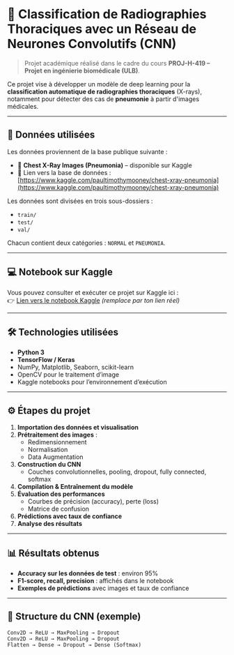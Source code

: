 # 🧠 Classification de Radiographies Thoraciques avec un Réseau de Neurones Convolutifs (CNN)

> Projet académique réalisé dans le cadre du cours **PROJ-H-419 – Projet en ingénierie biomédicale (ULB)**.

Ce projet vise à développer un modèle de deep learning pour la **classification automatique de radiographies thoraciques** (X-rays), notamment pour détecter des cas de **pneumonie** à partir d'images médicales.

---

## 📂 Données utilisées

Les données proviennent de la base publique suivante :

- 📎 **Chest X-Ray Images (Pneumonia)** – disponible sur Kaggle  
- 🔗 Lien vers la base de données : [https://www.kaggle.com/paultimothymooney/chest-xray-pneumonia](https://www.kaggle.com/paultimothymooney/chest-xray-pneumonia)

Les données sont divisées en trois sous-dossiers :
- `train/`
- `test/`
- `val/`

Chacun contient deux catégories : `NORMAL` et `PNEUMONIA`.

---

## 💻 Notebook sur Kaggle

Vous pouvez consulter et exécuter ce projet sur Kaggle ici :  
👉 [Lien vers le notebook Kaggle](https://www.kaggle.com/ton-nom-utilisateur/nom-du-notebook) *(remplace par ton lien réel)*

---

## 🛠️ Technologies utilisées

- **Python 3**
- **TensorFlow / Keras**
- NumPy, Matplotlib, Seaborn, scikit-learn
- OpenCV pour le traitement d’image
- Kaggle notebooks pour l’environnement d’exécution

---

## ⚙️ Étapes du projet

1. **Importation des données et visualisation**
2. **Prétraitement des images** :
   - Redimensionnement
   - Normalisation
   - Data Augmentation
3. **Construction du CNN**
   - Couches convolutionnelles, pooling, dropout, fully connected, softmax
4. **Compilation & Entraînement du modèle**
5. **Évaluation des performances**
   - Courbes de précision (accuracy), perte (loss)
   - Matrice de confusion
6. **Prédictions avec taux de confiance**
7. **Analyse des résultats**

---

## 📊 Résultats obtenus

- **Accuracy sur les données de test** : environ 95%
- **F1-score, recall, precision** : affichés dans le notebook
- **Exemples de prédictions** avec images et taux de confiance

---

## 🧠 Structure du CNN (exemple)

```text
Conv2D → ReLU → MaxPooling → Dropout
Conv2D → ReLU → MaxPooling → Dropout
Flatten → Dense → Dropout → Dense (Softmax)
